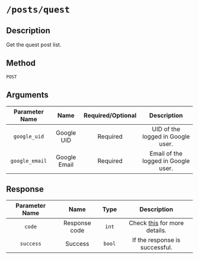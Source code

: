 # `/posts/quest`

## Description

Get the quest post list.

## Method

`POST`

## Arguments

Parameter Name | Name | Required/Optional | Description
:---: | :---: | :---: | :---:
`google_uid` | Google UID | Required | UID of the logged in Google user.
`google_email` | Google Email | Required | Email of the logged in Google user.

## Response

Parameter Name | Name | Type | Description
:---: | :---: | :---: | :---:
`code` | Response code | `int` | Check [this](/doc/response_code.md) for more details.
`success` | Success | `bool` | If the response is successful.
